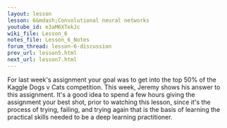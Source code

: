 ```yaml
---
layout: lesson
lesson: 6&mdash;Convolutional neural networks
youtube_id: e3aM6XTekJc
wiki_file: Lesson_6
notes_file: Lesson_6_Notes
forum_thread: lesson-6-discussion
prev_url: lesson5.html
next_url: lesson7.html
---
```


For last week's assignment your goal was to get into the top 50% of the Kaggle Dogs v Cats competition. This week, Jeremy shows his answer to this assignment. It's a good idea to spend a few hours giving the assignment your best shot, prior to watching this lesson, since it's the process of trying, failing, and trying again that is the basis of learning the practical skills needed to be a deep learning practitioner.
